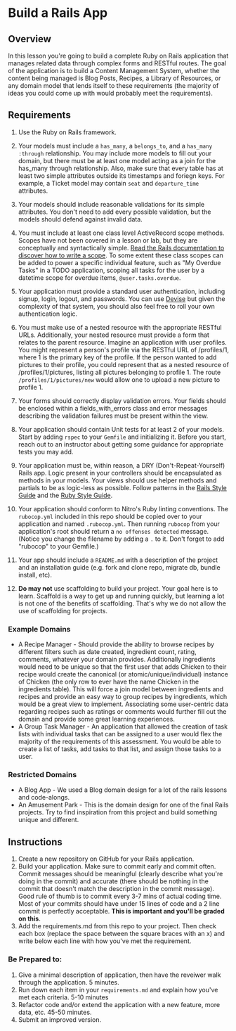 # Build a Rails App

## Overview

In this lesson you're going to build a complete Ruby on Rails application that manages related data through complex forms and RESTful routes. The goal of the application is to build a Content Management System, whether the content being managed is Blog Posts, Recipes, a Library of Resources, or any domain model that lends itself to these requirements (the majority of ideas you could come up with would probably meet the requirements).

## Requirements

1. Use the Ruby on Rails framework.

2. Your models must include a `has_many`, a `belongs_to`, and a `has_many :through` relationship. You may include more models to fill out your domain, but there must be at least one model acting as a join for the has_many through relationship. Also, make sure that every table has at least two simple attributes outside its timestamps and foriegn keys. For example, a Ticket model may contain `seat` and `departure_time` attributes.

3. Your models should include reasonable validations for its simple attributes. You don't need to add every possible validation, but the models should defend against invalid data.

4. You must include at least one class level ActiveRecord scope methods. Scopes have not been covered in a lesson or lab, but they are conceptually and syntactically simple. [Read the Rails documentation to discover how to write a scope](https://guides.rubyonrails.org/active_record_querying.html#scopes). To some extent these class scopes can be added to power a specific individual feature, such as "My Overdue Tasks" in a TODO application, scoping all tasks for the user by a datetime scope for overdue items, `@user.tasks.overdue`.

5. Your application must provide a standard user authentication, including signup, login, logout, and passwords. You can use [Devise](https://github.com/plataformatec/devise) but given the complexity of that system, you should also feel free to roll your own authentication logic.

6. You must make use of a nested resource with the appropriate RESTful URLs. Additionally, your nested resource must provide a form that relates to the parent resource. Imagine an application with user profiles. You might represent a person's profile via the RESTful URL of /profiles/1, where 1 is the primary key of the profile. If the person wanted to add pictures to their profile, you could represent that as a nested resource of /profiles/1/pictures, listing all pictures belonging to profile 1. The route `/profiles/1/pictures/new` would allow one to upload a new picture to profile 1.

7. Your forms should correctly display validation errors. Your fields should be enclosed within a fields_with_errors class and error messages describing the validation failures must be present within the view.

8. Your application should contain Unit tests for at least 2 of your models. Start by adding `rspec` to your `Gemfile` and initializing it. Before you start, reach out to an instructor about getting some guidance for appropriate tests you may add.

9. Your application must be, within reason, a DRY (Don't-Repeat-Yourself) Rails app. Logic present in your controllers should be encapsulated as methods in your models. Your views should use helper methods and partials to be as logic-less as possible. Follow patterns in the [Rails Style Guide](https://github.com/bbatsov/rails-style-guide) and the [Ruby Style Guide](https://github.com/bbatsov/ruby-style-guide).

10. Your application should conform to Nitro's Ruby linting conventions. The `rubocop.yml` included in this repo should be copied over to your application and named `.rubocop.yml`. Then running `rubocop` from your application's root should return a `no offenses detected` message. (Notice you change the filename by adding a `.` to it. Don't forget to add "rubocop" to your Gemfile.)

11. Your app should include a `README.md` with a description of the project and an installation guide (e.g. fork and clone repo, migrate db, bundle install, etc).

12. **Do may not** use scaffolding to build your project. Your goal here is to learn. Scaffold is a way to get up and running quickly, but learning a lot is not one of the benefits of scaffolding. That's why we do not allow the use of scaffolding for projects.

### Example Domains

- A Recipe Manager - Should provide the ability to browse recipes by different filters such as date created, ingredient count, rating, comments, whatever your domain provides. Additionally ingredients would need to be unique so that the first user that adds Chicken to their recipe would create the canonical (or atomic/unique/individual) instance of Chicken (the only row to ever have the name Chicken in the ingredients table). This will force a join model between ingredients and recipes and provide an easy way to group recipes by ingredients, which would be a great view to implement. Associating some user-centric data regarding recipes such as ratings or comments would further fill out the domain and provide some great learning experiences.
- A Group Task Manager - An application that allowed the creation of task lists with individual tasks that can be assigned to a user would flex the majority of the requirements of this assessment. You would be able to create a list of tasks, add tasks to that list, and assign those tasks to a user.

### Restricted Domains

- A Blog App - We used a Blog domain design for a lot of the rails lessons and code-alongs.
- An Amusement Park - This is the domain design for one of the final Rails projects. Try to find inspiration from this project and build something unique and different.

## Instructions

1. Create a new repository on GitHub for your Rails application.
1. Build your application. Make sure to commit early and commit often. Commit messages should be meaningful (clearly describe what you're doing in the commit) and accurate (there should be nothing in the commit that doesn't match the description in the commit message). Good rule of thumb is to commit every 3-7 mins of actual coding time. Most of your commits should have under 15 lines of code and a 2 line commit is perfectly acceptable. **This is important and you'll be graded on this**.
1. Add the requirements.md from this repo to your project. Then check each box (replace the space between the square braces with an x) and write below each line with how you've met the requirement.

### Be Prepared to:

1. Give a minimal description of application, then have the reveiwer walk through the application. 5 minutes.
1. Run down each item in your `requirements.md` and explain how you've met each criteria. 5-10 minutes
1. Refactor code and/or extend the application with a new feature, more data, etc. 45-50 minutes.
1. Submit an improved version.
